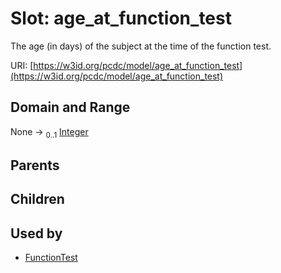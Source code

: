 
# Slot: age_at_function_test


The age (in days) of the subject at the time of the function test.

URI: [https://w3id.org/pcdc/model/age_at_function_test](https://w3id.org/pcdc/model/age_at_function_test)


## Domain and Range

None &#8594;  <sub>0..1</sub> [Integer](types/Integer.md)

## Parents


## Children


## Used by

 * [FunctionTest](FunctionTest.md)
